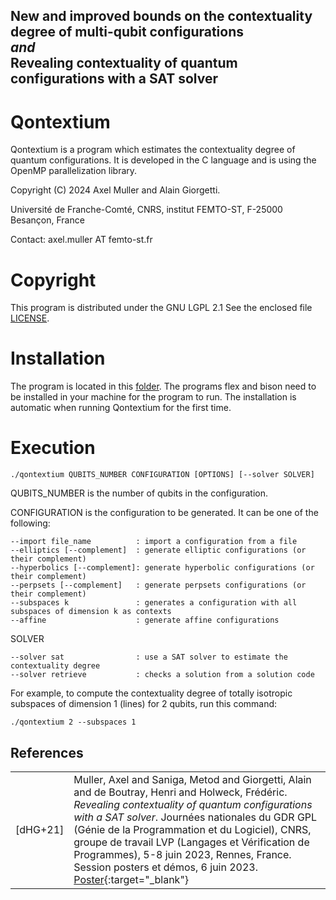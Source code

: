 ## New and improved bounds on the contextuality degree of multi-qubit configurations <br> _and_ <br> Revealing contextuality of quantum configurations with a SAT solver

Qontextium
==========

Qontextium is a program which estimates the contextuality degree 
of quantum configurations. It is developed in the C language and is 
using the OpenMP parallelization library.

Copyright (C) 2024 Axel Muller and Alain Giorgetti.

Université de Franche-Comté, CNRS, institut FEMTO-ST, F-25000 Besançon, France

Contact: axel.muller AT femto-st.fr

Copyright
=========

This program is distributed under the GNU LGPL 2.1 See the enclosed file [LICENSE](./LICENSE).

Installation
============

The program is located in this [folder](https://github.com/quantcert/quantcert.github.io/tree/master/contextualityDegree).
The programs flex and bison need to be installed in your machine for the program to run.
The installation is automatic when running Qontextium for the first time.

Execution
=========


    ./qontextium QUBITS_NUMBER CONFIGURATION [OPTIONS] [--solver SOLVER]

QUBITS_NUMBER is the number of qubits in the configuration.

CONFIGURATION is the configuration to be generated. It can be one of the following:

    --import file_name          : import a configuration from a file
    --elliptics [--complement]  : generate elliptic configurations (or their complement)
    --hyperbolics [--complement]: generate hyperbolic configurations (or their complement)
    --perpsets [--complement]   : generate perpsets configurations (or their complement)
    --subspaces k               : generates a configuration with all subspaces of dimension k as contexts
    --affine                    : generate affine configurations

SOLVER

    --solver sat                : use a SAT solver to estimate the contextuality degree
    --solver retrieve           : checks a solution from a solution code

For example, to compute the contextuality degree of totally isotropic subspaces of dimension 1 
(lines) for 2 qubits, run this command:

    ./qontextium 2 --subspaces 1


## References

|                         |                                                    |
|-------------------------|----------------------------------------------------|
|<a id="dHG21"/>[dHG+21]|Muller, Axel and Saniga, Metod and Giorgetti, Alain and de Boutray, Henri and Holweck, Frédéric. *Revealing contextuality of quantum configurations with a SAT solver*. Journées nationales du GDR GPL (Génie de la Programmation et du Logiciel), CNRS, groupe de travail LVP (Langages et Vérification de Programmes), 5-8 juin 2023, Rennes, France. Session posters et démos, 6 juin 2023. [Poster](23poster.pdf){:target="_blank"}|
